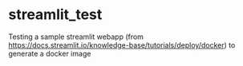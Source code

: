# streamlit_test

Testing a sample streamlit webapp (from https://docs.streamlit.io/knowledge-base/tutorials/deploy/docker) to generate a docker image 
